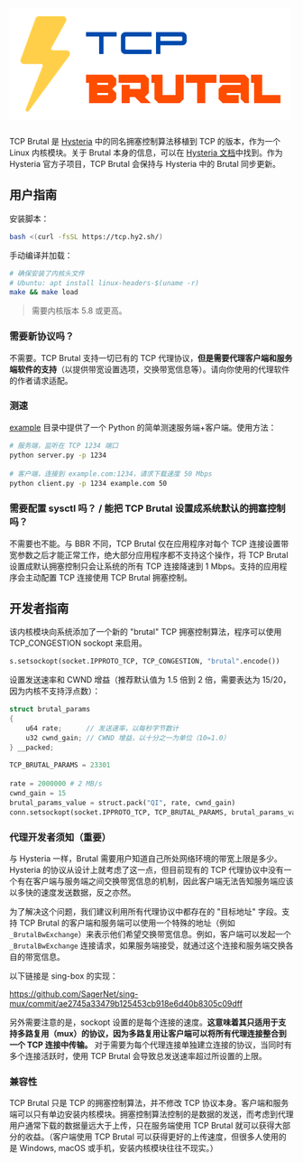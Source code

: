 # ![TCP Brutal](logo.png)

TCP Brutal 是 [Hysteria](https://hysteria.network/) 中的同名拥塞控制算法移植到 TCP 的版本，作为一个 Linux 内核模块。关于 Brutal 本身的信息，可以在 [Hysteria 文档](https://hysteria.network/zh/docs/advanced/Full-Server-Config/#_6)中找到。作为 Hysteria 官方子项目，TCP Brutal 会保持与 Hysteria 中的 Brutal 同步更新。

## 用户指南

安装脚本：

```bash
bash <(curl -fsSL https://tcp.hy2.sh/)
```

手动编译并加载：

```bash
# 确保安装了内核头文件
# Ubuntu: apt install linux-headers-$(uname -r)
make && make load
```

> 需要内核版本 5.8 或更高。

### 需要新协议吗？

不需要。TCP Brutal 支持一切已有的 TCP 代理协议，**但是需要代理客户端和服务端软件的支持**（以提供带宽设置选项，交换带宽信息等）。请向你使用的代理软件的作者请求适配。

### 测速

[example](example) 目录中提供了一个 Python 的简单测速服务端+客户端。使用方法：

```bash
# 服务端，监听在 TCP 1234 端口
python server.py -p 1234

# 客户端，连接到 example.com:1234，请求下载速度 50 Mbps
python client.py -p 1234 example.com 50
```

### 需要配置 sysctl 吗？ / 能把 TCP Brutal 设置成系统默认的拥塞控制吗？

不需要也不能。与 BBR 不同，TCP Brutal 仅在应用程序对每个 TCP 连接设置带宽参数之后才能正常工作，绝大部分应用程序都不支持这个操作，将 TCP Brutal 设置成默认拥塞控制只会让系统的所有 TCP 连接降速到 1 Mbps。支持的应用程序会主动配置 TCP 连接使用 TCP Brutal 拥塞控制。

## 开发者指南

该内核模块向系统添加了一个新的 "brutal" TCP 拥塞控制算法，程序可以使用 TCP_CONGESTION sockopt 来启用。

```python
s.setsockopt(socket.IPPROTO_TCP, TCP_CONGESTION, "brutal".encode())
```

设置发送速率和 CWND 增益（推荐默认值为 1.5 倍到 2 倍，需要表达为 15/20，因为内核不支持浮点数）：

```c
struct brutal_params
{
    u64 rate;      // 发送速率，以每秒字节数计
    u32 cwnd_gain; // CWND 增益，以十分之一为单位（10=1.0）
} __packed;
```

```python
TCP_BRUTAL_PARAMS = 23301

rate = 2000000 # 2 MB/s
cwnd_gain = 15
brutal_params_value = struct.pack("QI", rate, cwnd_gain)
conn.setsockopt(socket.IPPROTO_TCP, TCP_BRUTAL_PARAMS, brutal_params_value)
```

### 代理开发者须知（重要）

与 Hysteria 一样，Brutal 需要用户知道自己所处网络环境的带宽上限是多少。Hysteria 的协议从设计上就考虑了这一点，但目前现有的 TCP 代理协议中没有一个有在客户端与服务端之间交换带宽信息的机制，因此客户端无法告知服务端应该以多快的速度发送数据，反之亦然。

为了解决这个问题，我们建议利用所有代理协议中都存在的 "目标地址" 字段。支持 TCP Brutal 的客户端和服务端可以使用一个特殊的地址（例如 `_BrutalBwExchange`）来表示他们希望交换带宽信息。例如，客户端可以发起一个 `_BrutalBwExchange` 连接请求，如果服务端接受，就通过这个连接和服务端交换各自的带宽信息。

以下链接是 sing-box 的实现：

<https://github.com/SagerNet/sing-mux/commit/ae2745a33479b125453cb918e6d40b8305c09dff>

另外需要注意的是，sockopt 设置的是每个连接的速度。**这意味着其只适用于支持多路复用（mux）的协议，因为多路复用让客户端可以将所有代理连接整合到一个 TCP 连接中传输。** 对于需要为每个代理连接单独建立连接的协议，当同时有多个连接活跃时，使用 TCP Brutal 会导致总发送速率超过所设置的上限。

### 兼容性

TCP Brutal 只是 TCP 的拥塞控制算法，并不修改 TCP 协议本身。客户端和服务端可以只有单边安装内核模块。拥塞控制算法控制的是数据的发送，而考虑到代理用户通常下载的数据量远大于上传，只在服务端使用 TCP Brutal 就可以获得大部分的收益。（客户端使用 TCP Brutal 可以获得更好的上传速度，但很多人使用的是 Windows, macOS 或手机，安装内核模块往往不现实。）
